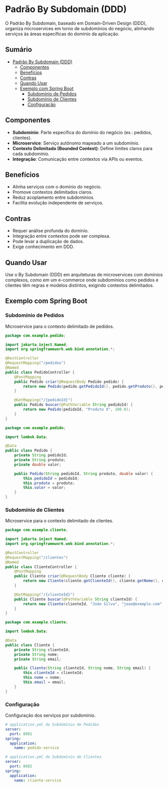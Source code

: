 # Padrão By Subdomain (DDD)

O Padrão By Subdomain, baseado em Domain-Driven Design (DDD), organiza microservices em torno de subdomínios do negócio, alinhando serviços às áreas específicas do domínio da aplicação.

## Sumário

- [Padrão By Subdomain (DDD)](#padrão-by-subdomain-ddd)
  - [Componentes](#componentes)
  - [Benefícios](#benefícios)
  - [Contras](#contras)
  - [Quando Usar](#quando-usar)
  - [Exemplo com Spring Boot](#exemplo-com-spring-boot)
    - [Subdomínio de Pedidos](#subdomínio-de-pedidos)
    - [Subdomínio de Clientes](#subdomínio-de-clientes)
    - [Configuração](#configuração)

## Componentes

- **Subdomínio**: Parte específica do domínio do negócio (ex.: pedidos, clientes).
- **Microservice**: Serviço autônomo mapeado a um subdomínio.
- **Contexto Delimitado (Bounded Context)**: Define limites claros para cada subdomínio.
- **Integração**: Comunicação entre contextos via APIs ou eventos.

## Benefícios

- Alinha serviços com o domínio do negócio.
- Promove contextos delimitados claros.
- Reduz acoplamento entre subdomínios.
- Facilita evolução independente de serviços.

## Contras

- Requer análise profunda do domínio.
- Integração entre contextos pode ser complexa.
- Pode levar a duplicação de dados.
- Exige conhecimento em DDD.

## Quando Usar

Use o By Subdomain (DDD) em arquiteturas de microservices com domínios complexos, como em um e-commerce onde subdomínios como pedidos e clientes têm regras e modelos distintos, exigindo contextos delimitados.

## Exemplo com Spring Boot

### Subdomínio de Pedidos

Microservice para o contexto delimitado de pedidos.

```java
package com.example.pedido;

import jakarta.inject.Named;
import org.springframework.web.bind.annotation.*;

@RestController
@RequestMapping("/pedidos")
@Named
public class PedidoController {
    @PostMapping
    public Pedido criar(@RequestBody Pedido pedido) {
        return new Pedido(pedido.getPedidoId(), pedido.getProduto(), pedido.getValor());
    }

    @GetMapping("/{pedidoId}")
    public Pedido buscar(@PathVariable String pedidoId) {
        return new Pedido(pedidoId, "Produto X", 100.0);
    }
}

package com.example.pedido;

import lombok.Data;

@Data
public class Pedido {
    private String pedidoId;
    private String produto;
    private double valor;

    public Pedido(String pedidoId, String produto, double valor) {
        this.pedidoId = pedidoId;
        this.produto = produto;
        this.valor = valor;
    }
}
```

### Subdomínio de Clientes

Microservice para o contexto delimitado de clientes.

```java
package com.example.cliente;

import jakarta.inject.Named;
import org.springframework.web.bind.annotation.*;

@RestController
@RequestMapping("/clientes")
@Named
public class ClienteController {
    @PostMapping
    public Cliente criar(@RequestBody Cliente cliente) {
        return new Cliente(cliente.getClienteId(), cliente.getNome(), cliente.getEmail());
    }

    @GetMapping("/{clienteId}")
    public Cliente buscar(@PathVariable String clienteId) {
        return new Cliente(clienteId, "João Silva", "joao@exemplo.com");
    }
}

package com.example.cliente;

import lombok.Data;

@Data
public class Cliente {
    private String clienteId;
    private String nome;
    private String email;

    public Cliente(String clienteId, String nome, String email) {
        this.clienteId = clienteId;
        this.nome = nome;
        this.email = email;
    }
}
```

### Configuração

Configuração dos serviços por subdomínio.

```yaml
# application.yml do Subdomínio de Pedidos
server:
  port: 8081
spring:
  application:
    name: pedido-service
```

```yaml
# application.yml do Subdomínio de Clientes
server:
  port: 8082
spring:
  application:
    name: cliente-service
```